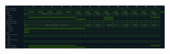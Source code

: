 

<p>
<svg viewBox="0 0 1700 460" xmlns="http://www.w3.org/2000/svg">
<defs>
<clipPath id="clip">
<rect height="460" width="1700" x="0" y="0"/>
</clipPath>
</defs>
<rect fill="#0B151D" height="460" stroke="darkblue" width="1700" x="0" y="0"/>
<line stroke="#333333" stroke-width="1" x1="200" x2="200" y1="0" y2="460"/>
<text clip-path="url(#clip)" dominant-baseline="middle" fill="#D4D4D4" font-family="monospace" font-size="10px" text-anchor="middle" x="200" y="10">
0
</text>
<line stroke="#333333" stroke-width="1" x1="300" x2="300" y1="0" y2="460"/>
<text clip-path="url(#clip)" dominant-baseline="middle" fill="#D4D4D4" font-family="monospace" font-size="10px" text-anchor="middle" x="300" y="10">
100
</text>
<line stroke="#333333" stroke-width="1" x1="400" x2="400" y1="0" y2="460"/>
<text clip-path="url(#clip)" dominant-baseline="middle" fill="#D4D4D4" font-family="monospace" font-size="10px" text-anchor="middle" x="400" y="10">
200
</text>
<line stroke="#333333" stroke-width="1" x1="500" x2="500" y1="0" y2="460"/>
<text clip-path="url(#clip)" dominant-baseline="middle" fill="#D4D4D4" font-family="monospace" font-size="10px" text-anchor="middle" x="500" y="10">
300
</text>
<line stroke="#333333" stroke-width="1" x1="600" x2="600" y1="0" y2="460"/>
<text clip-path="url(#clip)" dominant-baseline="middle" fill="#D4D4D4" font-family="monospace" font-size="10px" text-anchor="middle" x="600" y="10">
400
</text>
<line stroke="#333333" stroke-width="1" x1="700" x2="700" y1="0" y2="460"/>
<text clip-path="url(#clip)" dominant-baseline="middle" fill="#D4D4D4" font-family="monospace" font-size="10px" text-anchor="middle" x="700" y="10">
500
</text>
<line stroke="#333333" stroke-width="1" x1="800" x2="800" y1="0" y2="460"/>
<text clip-path="url(#clip)" dominant-baseline="middle" fill="#D4D4D4" font-family="monospace" font-size="10px" text-anchor="middle" x="800" y="10">
600
</text>
<line stroke="#333333" stroke-width="1" x1="900" x2="900" y1="0" y2="460"/>
<text clip-path="url(#clip)" dominant-baseline="middle" fill="#D4D4D4" font-family="monospace" font-size="10px" text-anchor="middle" x="900" y="10">
700
</text>
<line stroke="#333333" stroke-width="1" x1="1000" x2="1000" y1="0" y2="460"/>
<text clip-path="url(#clip)" dominant-baseline="middle" fill="#D4D4D4" font-family="monospace" font-size="10px" text-anchor="middle" x="1000" y="10">
800
</text>
<line stroke="#333333" stroke-width="1" x1="1100" x2="1100" y1="0" y2="460"/>
<text clip-path="url(#clip)" dominant-baseline="middle" fill="#D4D4D4" font-family="monospace" font-size="10px" text-anchor="middle" x="1100" y="10">
900
</text>
<line stroke="#333333" stroke-width="1" x1="1200" x2="1200" y1="0" y2="460"/>
<text clip-path="url(#clip)" dominant-baseline="middle" fill="#D4D4D4" font-family="monospace" font-size="10px" text-anchor="middle" x="1200" y="10">
1000
</text>
<line stroke="#333333" stroke-width="1" x1="1300" x2="1300" y1="0" y2="460"/>
<text clip-path="url(#clip)" dominant-baseline="middle" fill="#D4D4D4" font-family="monospace" font-size="10px" text-anchor="middle" x="1300" y="10">
1100
</text>
<line stroke="#333333" stroke-width="1" x1="1400" x2="1400" y1="0" y2="460"/>
<text clip-path="url(#clip)" dominant-baseline="middle" fill="#D4D4D4" font-family="monospace" font-size="10px" text-anchor="middle" x="1400" y="10">
1200
</text>
<line stroke="#333333" stroke-width="1" x1="1500" x2="1500" y1="0" y2="460"/>
<text clip-path="url(#clip)" dominant-baseline="middle" fill="#D4D4D4" font-family="monospace" font-size="10px" text-anchor="middle" x="1500" y="10">
1300
</text>
<line stroke="#333333" stroke-width="1" x1="1600" x2="1600" y1="0" y2="460"/>
<text clip-path="url(#clip)" dominant-baseline="middle" fill="#D4D4D4" font-family="monospace" font-size="10px" text-anchor="middle" x="1600" y="10">
1400
</text>
<line stroke="#333333" stroke-width="1" x1="1700" x2="1700" y1="0" y2="460"/>
<text clip-path="url(#clip)" dominant-baseline="middle" fill="#D4D4D4" font-family="monospace" font-size="10px" text-anchor="middle" x="1700" y="10">
1500
</text>
<text dominant-baseline="middle" fill="#D4D4D4" font-family="monospace" font-size="10px" text-anchor="start" x="3" y="10">
Time:
</text>
<text dominant-baseline="middle" fill="#D4D4D4" font-family="monospace" font-size="10px" text-anchor="start" x="3" xml:space="preserve" y="30">
.aux_ff.dff.input
<title>top.aux_ff.dff.input</title>
</text>
<path d="M 200 30 L 203 23 L 847 23 L 850 30 L 847 37 L 203 37 Z" fill="none" stroke="#56C126" stroke-width="1"/>
<text dominant-baseline="middle" fill="#D4D4D4" font-family="monospace" font-size="10px" text-anchor="middle" x="525" xml:space="preserve" y="30">
0
<title>0</title>
</text>
<path d="M 851 30 L 854 23 L 1648 23 L 1651 30 L 1648 37 L 854 37 Z" fill="none" stroke="#56C126" stroke-width="1"/>
<text dominant-baseline="middle" fill="#D4D4D4" font-family="monospace" font-size="10px" text-anchor="middle" x="1251" xml:space="preserve" y="30">
0
<title>0</title>
</text>
<text dominant-baseline="middle" fill="#D4D4D4" font-family="monospace" font-size="10px" text-anchor="start" x="3" xml:space="preserve" y="50">
.aux_ff.dff.output
<title>top.aux_ff.dff.output</title>
</text>
<path d="M 200 50 L 203 43 L 1648 43 L 1651 50 L 1648 57 L 203 57 Z" fill="none" stroke="#56C126" stroke-width="1"/>
<text dominant-baseline="middle" fill="#D4D4D4" font-family="monospace" font-size="10px" text-anchor="middle" x="925" xml:space="preserve" y="50">
0
<title>0</title>
</text>
<text dominant-baseline="middle" fill="#D4D4D4" font-family="monospace" font-size="10px" text-anchor="start" x="3" xml:space="preserve" y="70">
.clock
<title>top.clock</title>
</text>
<path d="M 200 70 L 200 77 L 250 77 L 250 70" fill="none" stroke="#56C126" stroke-width="1"/>
<rect fill="#1C400C" height="14" stroke="none" width="48" x="251" y="63"/>
<path d="M 250 70 L 250 63 L 300 63 L 300 70" fill="none" stroke="#56C126" stroke-width="1"/>
<path d="M 300 70 L 300 77 L 350 77 L 350 70" fill="none" stroke="#56C126" stroke-width="1"/>
<rect fill="#1C400C" height="14" stroke="none" width="48" x="351" y="63"/>
<path d="M 350 70 L 350 63 L 400 63 L 400 70" fill="none" stroke="#56C126" stroke-width="1"/>
<path d="M 400 70 L 400 77 L 450 77 L 450 70" fill="none" stroke="#56C126" stroke-width="1"/>
<rect fill="#1C400C" height="14" stroke="none" width="48" x="451" y="63"/>
<path d="M 450 70 L 450 63 L 500 63 L 500 70" fill="none" stroke="#56C126" stroke-width="1"/>
<path d="M 500 70 L 500 77 L 550 77 L 550 70" fill="none" stroke="#56C126" stroke-width="1"/>
<rect fill="#1C400C" height="14" stroke="none" width="48" x="551" y="63"/>
<path d="M 550 70 L 550 63 L 600 63 L 600 70" fill="none" stroke="#56C126" stroke-width="1"/>
<path d="M 600 70 L 600 77 L 650 77 L 650 70" fill="none" stroke="#56C126" stroke-width="1"/>
<rect fill="#1C400C" height="14" stroke="none" width="48" x="651" y="63"/>
<path d="M 650 70 L 650 63 L 700 63 L 700 70" fill="none" stroke="#56C126" stroke-width="1"/>
<path d="M 700 70 L 700 77 L 750 77 L 750 70" fill="none" stroke="#56C126" stroke-width="1"/>
<rect fill="#1C400C" height="14" stroke="none" width="48" x="751" y="63"/>
<path d="M 750 70 L 750 63 L 800 63 L 800 70" fill="none" stroke="#56C126" stroke-width="1"/>
<path d="M 800 70 L 800 77 L 850 77 L 850 70" fill="none" stroke="#56C126" stroke-width="1"/>
<rect fill="#1C400C" height="14" stroke="none" width="48" x="851" y="63"/>
<path d="M 850 70 L 850 63 L 900 63 L 900 70" fill="none" stroke="#56C126" stroke-width="1"/>
<path d="M 900 70 L 900 77 L 950 77 L 950 70" fill="none" stroke="#56C126" stroke-width="1"/>
<rect fill="#1C400C" height="14" stroke="none" width="48" x="951" y="63"/>
<path d="M 950 70 L 950 63 L 1000 63 L 1000 70" fill="none" stroke="#56C126" stroke-width="1"/>
<path d="M 1000 70 L 1000 77 L 1050 77 L 1050 70" fill="none" stroke="#56C126" stroke-width="1"/>
<rect fill="#1C400C" height="14" stroke="none" width="48" x="1051" y="63"/>
<path d="M 1050 70 L 1050 63 L 1100 63 L 1100 70" fill="none" stroke="#56C126" stroke-width="1"/>
<path d="M 1100 70 L 1100 77 L 1150 77 L 1150 70" fill="none" stroke="#56C126" stroke-width="1"/>
<rect fill="#1C400C" height="14" stroke="none" width="48" x="1151" y="63"/>
<path d="M 1150 70 L 1150 63 L 1200 63 L 1200 70" fill="none" stroke="#56C126" stroke-width="1"/>
<path d="M 1200 70 L 1200 77 L 1250 77 L 1250 70" fill="none" stroke="#56C126" stroke-width="1"/>
<rect fill="#1C400C" height="14" stroke="none" width="48" x="1251" y="63"/>
<path d="M 1250 70 L 1250 63 L 1300 63 L 1300 70" fill="none" stroke="#56C126" stroke-width="1"/>
<path d="M 1300 70 L 1300 77 L 1350 77 L 1350 70" fill="none" stroke="#56C126" stroke-width="1"/>
<rect fill="#1C400C" height="14" stroke="none" width="48" x="1351" y="63"/>
<path d="M 1350 70 L 1350 63 L 1400 63 L 1400 70" fill="none" stroke="#56C126" stroke-width="1"/>
<path d="M 1400 70 L 1400 77 L 1450 77 L 1450 70" fill="none" stroke="#56C126" stroke-width="1"/>
<rect fill="#1C400C" height="14" stroke="none" width="48" x="1451" y="63"/>
<path d="M 1450 70 L 1450 63 L 1500 63 L 1500 70" fill="none" stroke="#56C126" stroke-width="1"/>
<path d="M 1500 70 L 1500 77 L 1550 77 L 1550 70" fill="none" stroke="#56C126" stroke-width="1"/>
<rect fill="#1C400C" height="14" stroke="none" width="48" x="1551" y="63"/>
<path d="M 1550 70 L 1550 63 L 1600 63 L 1600 70" fill="none" stroke="#56C126" stroke-width="1"/>
<path d="M 1600 70 L 1600 77 L 1650 77 L 1650 70" fill="none" stroke="#56C126" stroke-width="1"/>
<rect fill="#1C400C" height="14" stroke="none" width="48" x="1651" y="63"/>
<path d="M 1650 70 L 1650 63 L 1700 63 L 1700 70" fill="none" stroke="#56C126" stroke-width="1"/>
<text dominant-baseline="middle" fill="#D4D4D4" font-family="monospace" font-size="10px" text-anchor="start" x="3" xml:space="preserve" y="90">
.input
<title>top.input</title>
</text>
<path d="M 200 90 L 203 83 L 248 83 L 251 90 L 248 97 L 203 97 Z" fill="none" stroke="#56C126" stroke-width="1"/>
<text dominant-baseline="middle" fill="#D4D4D4" font-family="monospace" font-size="10px" text-anchor="middle" x="225" xml:space="preserve" y="90">
{d...
<title>{data_in: 0, void_in: 0, stop_in: 0}</title>
</text>
<path d="M 251 90 L 254 83 L 748 83 L 751 90 L 748 97 L 254 97 Z" fill="none" stroke="#56C126" stroke-width="1"/>
<text dominant-baseline="middle" fill="#D4D4D4" font-family="monospace" font-size="10px" text-anchor="middle" x="501" xml:space="preserve" y="90">
{data_in: 0, void_in: 1, stop_in: 0}
<title>{data_in: 0, void_in: 1, stop_in: 0}</title>
</text>
<path d="M 751 90 L 754 83 L 848 83 L 851 90 L 848 97 L 754 97 Z" fill="none" stroke="#56C126" stroke-width="1"/>
<text dominant-baseline="middle" fill="#D4D4D4" font-family="monospace" font-size="10px" text-anchor="middle" x="801" xml:space="preserve" y="90">
{data_i...
<title>{data_in: 2, void_in: 0, stop_in: 1}</title>
</text>
<path d="M 851 90 L 854 83 L 948 83 L 951 90 L 948 97 L 854 97 Z" fill="none" stroke="#56C126" stroke-width="1"/>
<text dominant-baseline="middle" fill="#D4D4D4" font-family="monospace" font-size="10px" text-anchor="middle" x="901" xml:space="preserve" y="90">
{data_i...
<title>{data_in: 5, void_in: 0, stop_in: 0}</title>
</text>
<path d="M 951 90 L 954 83 L 1048 83 L 1051 90 L 1048 97 L 954 97 Z" fill="none" stroke="#56C126" stroke-width="1"/>
<text dominant-baseline="middle" fill="#D4D4D4" font-family="monospace" font-size="10px" text-anchor="middle" x="1001" xml:space="preserve" y="90">
{data_i...
<title>{data_in: 6, void_in: 0, stop_in: 0}</title>
</text>
<path d="M 1051 90 L 1054 83 L 1148 83 L 1151 90 L 1148 97 L 1054 97 Z" fill="none" stroke="#56C126" stroke-width="1"/>
<text dominant-baseline="middle" fill="#D4D4D4" font-family="monospace" font-size="10px" text-anchor="middle" x="1101" xml:space="preserve" y="90">
{data_i...
<title>{data_in: 0, void_in: 1, stop_in: 1}</title>
</text>
<path d="M 1151 90 L 1154 83 L 1248 83 L 1251 90 L 1248 97 L 1154 97 Z" fill="none" stroke="#56C126" stroke-width="1"/>
<text dominant-baseline="middle" fill="#D4D4D4" font-family="monospace" font-size="10px" text-anchor="middle" x="1201" xml:space="preserve" y="90">
{data_i...
<title>{data_in: 2, void_in: 0, stop_in: 0}</title>
</text>
<path d="M 1251 90 L 1254 83 L 1348 83 L 1351 90 L 1348 97 L 1254 97 Z" fill="none" stroke="#56C126" stroke-width="1"/>
<text dominant-baseline="middle" fill="#D4D4D4" font-family="monospace" font-size="10px" text-anchor="middle" x="1301" xml:space="preserve" y="90">
{data_i...
<title>{data_in: a, void_in: 0, stop_in: 0}</title>
</text>
<path d="M 1351 90 L 1354 83 L 1448 83 L 1451 90 L 1448 97 L 1354 97 Z" fill="none" stroke="#56C126" stroke-width="1"/>
<text dominant-baseline="middle" fill="#D4D4D4" font-family="monospace" font-size="10px" text-anchor="middle" x="1401" xml:space="preserve" y="90">
{data_i...
<title>{data_in: 1, void_in: 0, stop_in: 0}</title>
</text>
<path d="M 1451 90 L 1454 83 L 1548 83 L 1551 90 L 1548 97 L 1454 97 Z" fill="none" stroke="#56C126" stroke-width="1"/>
<text dominant-baseline="middle" fill="#D4D4D4" font-family="monospace" font-size="10px" text-anchor="middle" x="1501" xml:space="preserve" y="90">
{data_i...
<title>{data_in: c, void_in: 0, stop_in: 0}</title>
</text>
<path d="M 1551 90 L 1554 83 L 1648 83 L 1651 90 L 1648 97 L 1554 97 Z" fill="none" stroke="#56C126" stroke-width="1"/>
<text dominant-baseline="middle" fill="#D4D4D4" font-family="monospace" font-size="10px" text-anchor="middle" x="1601" xml:space="preserve" y="90">
{data_i...
<title>{data_in: 0, void_in: 1, stop_in: 0}</title>
</text>
<text dominant-baseline="middle" fill="#D4D4D4" font-family="monospace" font-size="10px" text-anchor="start" x="3" xml:space="preserve" y="110">
   .data_in
<title>top.input.data_in</title>
</text>
<path d="M 200 110 L 203 103 L 748 103 L 751 110 L 748 117 L 203 117 Z" fill="none" stroke="#56C126" stroke-width="1"/>
<text dominant-baseline="middle" fill="#D4D4D4" font-family="monospace" font-size="10px" text-anchor="middle" x="475" xml:space="preserve" y="110">
0
<title>0</title>
</text>
<path d="M 751 110 L 754 103 L 848 103 L 851 110 L 848 117 L 754 117 Z" fill="none" stroke="#56C126" stroke-width="1"/>
<text dominant-baseline="middle" fill="#D4D4D4" font-family="monospace" font-size="10px" text-anchor="middle" x="801" xml:space="preserve" y="110">
2
<title>2</title>
</text>
<path d="M 851 110 L 854 103 L 948 103 L 951 110 L 948 117 L 854 117 Z" fill="none" stroke="#56C126" stroke-width="1"/>
<text dominant-baseline="middle" fill="#D4D4D4" font-family="monospace" font-size="10px" text-anchor="middle" x="901" xml:space="preserve" y="110">
5
<title>5</title>
</text>
<path d="M 951 110 L 954 103 L 1048 103 L 1051 110 L 1048 117 L 954 117 Z" fill="none" stroke="#56C126" stroke-width="1"/>
<text dominant-baseline="middle" fill="#D4D4D4" font-family="monospace" font-size="10px" text-anchor="middle" x="1001" xml:space="preserve" y="110">
6
<title>6</title>
</text>
<path d="M 1051 110 L 1054 103 L 1148 103 L 1151 110 L 1148 117 L 1054 117 Z" fill="none" stroke="#56C126" stroke-width="1"/>
<text dominant-baseline="middle" fill="#D4D4D4" font-family="monospace" font-size="10px" text-anchor="middle" x="1101" xml:space="preserve" y="110">
0
<title>0</title>
</text>
<path d="M 1151 110 L 1154 103 L 1248 103 L 1251 110 L 1248 117 L 1154 117 Z" fill="none" stroke="#56C126" stroke-width="1"/>
<text dominant-baseline="middle" fill="#D4D4D4" font-family="monospace" font-size="10px" text-anchor="middle" x="1201" xml:space="preserve" y="110">
2
<title>2</title>
</text>
<path d="M 1251 110 L 1254 103 L 1348 103 L 1351 110 L 1348 117 L 1254 117 Z" fill="none" stroke="#56C126" stroke-width="1"/>
<text dominant-baseline="middle" fill="#D4D4D4" font-family="monospace" font-size="10px" text-anchor="middle" x="1301" xml:space="preserve" y="110">
a
<title>a</title>
</text>
<path d="M 1351 110 L 1354 103 L 1448 103 L 1451 110 L 1448 117 L 1354 117 Z" fill="none" stroke="#56C126" stroke-width="1"/>
<text dominant-baseline="middle" fill="#D4D4D4" font-family="monospace" font-size="10px" text-anchor="middle" x="1401" xml:space="preserve" y="110">
1
<title>1</title>
</text>
<path d="M 1451 110 L 1454 103 L 1548 103 L 1551 110 L 1548 117 L 1454 117 Z" fill="none" stroke="#56C126" stroke-width="1"/>
<text dominant-baseline="middle" fill="#D4D4D4" font-family="monospace" font-size="10px" text-anchor="middle" x="1501" xml:space="preserve" y="110">
c
<title>c</title>
</text>
<path d="M 1551 110 L 1554 103 L 1648 103 L 1651 110 L 1648 117 L 1554 117 Z" fill="none" stroke="#56C126" stroke-width="1"/>
<text dominant-baseline="middle" fill="#D4D4D4" font-family="monospace" font-size="10px" text-anchor="middle" x="1601" xml:space="preserve" y="110">
0
<title>0</title>
</text>
<text dominant-baseline="middle" fill="#D4D4D4" font-family="monospace" font-size="10px" text-anchor="start" x="3" xml:space="preserve" y="130">
   .void_in
<title>top.input.void_in</title>
</text>
<path d="M 200 130 L 200 137 L 251 137 L 251 130" fill="none" stroke="#56C126" stroke-width="1"/>
<rect fill="#1C400C" height="14" stroke="none" width="498" x="252" y="123"/>
<path d="M 251 130 L 251 123 L 751 123 L 751 130" fill="none" stroke="#56C126" stroke-width="1"/>
<path d="M 751 130 L 751 137 L 1051 137 L 1051 130" fill="none" stroke="#56C126" stroke-width="1"/>
<rect fill="#1C400C" height="14" stroke="none" width="98" x="1052" y="123"/>
<path d="M 1051 130 L 1051 123 L 1151 123 L 1151 130" fill="none" stroke="#56C126" stroke-width="1"/>
<path d="M 1151 130 L 1151 137 L 1551 137 L 1551 130" fill="none" stroke="#56C126" stroke-width="1"/>
<rect fill="#1C400C" height="14" stroke="none" width="98" x="1552" y="123"/>
<path d="M 1551 130 L 1551 123 L 1651 123 L 1651 130" fill="none" stroke="#56C126" stroke-width="1"/>
<text dominant-baseline="middle" fill="#D4D4D4" font-family="monospace" font-size="10px" text-anchor="start" x="3" xml:space="preserve" y="150">
   .stop_in
<title>top.input.stop_in</title>
</text>
<path d="M 200 150 L 200 157 L 751 157 L 751 150" fill="none" stroke="#56C126" stroke-width="1"/>
<rect fill="#1C400C" height="14" stroke="none" width="98" x="752" y="143"/>
<path d="M 751 150 L 751 143 L 851 143 L 851 150" fill="none" stroke="#56C126" stroke-width="1"/>
<path d="M 851 150 L 851 157 L 1051 157 L 1051 150" fill="none" stroke="#56C126" stroke-width="1"/>
<rect fill="#1C400C" height="14" stroke="none" width="98" x="1052" y="143"/>
<path d="M 1051 150 L 1051 143 L 1151 143 L 1151 150" fill="none" stroke="#56C126" stroke-width="1"/>
<path d="M 1151 150 L 1151 157 L 1651 157 L 1651 150" fill="none" stroke="#56C126" stroke-width="1"/>
<text dominant-baseline="middle" fill="#D4D4D4" font-family="monospace" font-size="10px" text-anchor="start" x="3" xml:space="preserve" y="170">
.main_ff.dff.input
<title>top.main_ff.dff.input</title>
</text>
<path d="M 200 170 L 203 163 L 748 163 L 751 170 L 748 177 L 203 177 Z" fill="none" stroke="#56C126" stroke-width="1"/>
<text dominant-baseline="middle" fill="#D4D4D4" font-family="monospace" font-size="10px" text-anchor="middle" x="475" xml:space="preserve" y="170">
0
<title>0</title>
</text>
<path d="M 751 170 L 754 163 L 848 163 L 851 170 L 848 177 L 754 177 Z" fill="none" stroke="#56C126" stroke-width="1"/>
<text dominant-baseline="middle" fill="#D4D4D4" font-family="monospace" font-size="10px" text-anchor="middle" x="801" xml:space="preserve" y="170">
2
<title>2</title>
</text>
<path d="M 851 170 L 854 163 L 948 163 L 951 170 L 948 177 L 854 177 Z" fill="none" stroke="#56C126" stroke-width="1"/>
<text dominant-baseline="middle" fill="#D4D4D4" font-family="monospace" font-size="10px" text-anchor="middle" x="901" xml:space="preserve" y="170">
5
<title>5</title>
</text>
<path d="M 951 170 L 954 163 L 1148 163 L 1151 170 L 1148 177 L 954 177 Z" fill="none" stroke="#56C126" stroke-width="1"/>
<text dominant-baseline="middle" fill="#D4D4D4" font-family="monospace" font-size="10px" text-anchor="middle" x="1051" xml:space="preserve" y="170">
6
<title>6</title>
</text>
<path d="M 1151 170 L 1154 163 L 1248 163 L 1251 170 L 1248 177 L 1154 177 Z" fill="none" stroke="#56C126" stroke-width="1"/>
<text dominant-baseline="middle" fill="#D4D4D4" font-family="monospace" font-size="10px" text-anchor="middle" x="1201" xml:space="preserve" y="170">
2
<title>2</title>
</text>
<path d="M 1251 170 L 1254 163 L 1348 163 L 1351 170 L 1348 177 L 1254 177 Z" fill="none" stroke="#56C126" stroke-width="1"/>
<text dominant-baseline="middle" fill="#D4D4D4" font-family="monospace" font-size="10px" text-anchor="middle" x="1301" xml:space="preserve" y="170">
a
<title>a</title>
</text>
<path d="M 1351 170 L 1354 163 L 1448 163 L 1451 170 L 1448 177 L 1354 177 Z" fill="none" stroke="#56C126" stroke-width="1"/>
<text dominant-baseline="middle" fill="#D4D4D4" font-family="monospace" font-size="10px" text-anchor="middle" x="1401" xml:space="preserve" y="170">
1
<title>1</title>
</text>
<path d="M 1451 170 L 1454 163 L 1548 163 L 1551 170 L 1548 177 L 1454 177 Z" fill="none" stroke="#56C126" stroke-width="1"/>
<text dominant-baseline="middle" fill="#D4D4D4" font-family="monospace" font-size="10px" text-anchor="middle" x="1501" xml:space="preserve" y="170">
c
<title>c</title>
</text>
<path d="M 1551 170 L 1554 163 L 1648 163 L 1651 170 L 1648 177 L 1554 177 Z" fill="none" stroke="#56C126" stroke-width="1"/>
<text dominant-baseline="middle" fill="#D4D4D4" font-family="monospace" font-size="10px" text-anchor="middle" x="1601" xml:space="preserve" y="170">
0
<title>0</title>
</text>
<text dominant-baseline="middle" fill="#D4D4D4" font-family="monospace" font-size="10px" text-anchor="start" x="3" xml:space="preserve" y="190">
.main_ff.dff.output
<title>top.main_ff.dff.output</title>
</text>
<path d="M 200 190 L 203 183 L 847 183 L 850 190 L 847 197 L 203 197 Z" fill="none" stroke="#56C126" stroke-width="1"/>
<text dominant-baseline="middle" fill="#D4D4D4" font-family="monospace" font-size="10px" text-anchor="middle" x="525" xml:space="preserve" y="190">
0
<title>0</title>
</text>
<path d="M 850 190 L 853 183 L 947 183 L 950 190 L 947 197 L 853 197 Z" fill="none" stroke="#56C126" stroke-width="1"/>
<text dominant-baseline="middle" fill="#D4D4D4" font-family="monospace" font-size="10px" text-anchor="middle" x="900" xml:space="preserve" y="190">
2
<title>2</title>
</text>
<path d="M 950 190 L 953 183 L 1047 183 L 1050 190 L 1047 197 L 953 197 Z" fill="none" stroke="#56C126" stroke-width="1"/>
<text dominant-baseline="middle" fill="#D4D4D4" font-family="monospace" font-size="10px" text-anchor="middle" x="1000" xml:space="preserve" y="190">
5
<title>5</title>
</text>
<path d="M 1050 190 L 1053 183 L 1247 183 L 1250 190 L 1247 197 L 1053 197 Z" fill="none" stroke="#56C126" stroke-width="1"/>
<text dominant-baseline="middle" fill="#D4D4D4" font-family="monospace" font-size="10px" text-anchor="middle" x="1150" xml:space="preserve" y="190">
6
<title>6</title>
</text>
<path d="M 1250 190 L 1253 183 L 1347 183 L 1350 190 L 1347 197 L 1253 197 Z" fill="none" stroke="#56C126" stroke-width="1"/>
<text dominant-baseline="middle" fill="#D4D4D4" font-family="monospace" font-size="10px" text-anchor="middle" x="1300" xml:space="preserve" y="190">
2
<title>2</title>
</text>
<path d="M 1350 190 L 1353 183 L 1447 183 L 1450 190 L 1447 197 L 1353 197 Z" fill="none" stroke="#56C126" stroke-width="1"/>
<text dominant-baseline="middle" fill="#D4D4D4" font-family="monospace" font-size="10px" text-anchor="middle" x="1400" xml:space="preserve" y="190">
a
<title>a</title>
</text>
<path d="M 1450 190 L 1453 183 L 1547 183 L 1550 190 L 1547 197 L 1453 197 Z" fill="none" stroke="#56C126" stroke-width="1"/>
<text dominant-baseline="middle" fill="#D4D4D4" font-family="monospace" font-size="10px" text-anchor="middle" x="1500" xml:space="preserve" y="190">
1
<title>1</title>
</text>
<path d="M 1550 190 L 1553 183 L 1647 183 L 1650 190 L 1647 197 L 1553 197 Z" fill="none" stroke="#56C126" stroke-width="1"/>
<text dominant-baseline="middle" fill="#D4D4D4" font-family="monospace" font-size="10px" text-anchor="middle" x="1600" xml:space="preserve" y="190">
c
<title>c</title>
</text>
<text dominant-baseline="middle" fill="#D4D4D4" font-family="monospace" font-size="10px" text-anchor="start" x="3" xml:space="preserve" y="210">
.outputs
<title>top.outputs</title>
</text>
<path d="M 200 210 L 203 203 L 248 203 L 251 210 L 248 217 L 203 217 Z" fill="none" stroke="#56C126" stroke-width="1"/>
<text dominant-baseline="middle" fill="#D4D4D4" font-family="monospace" font-size="10px" text-anchor="middle" x="225" xml:space="preserve" y="210">
{d...
<title>{data_out: 0, void_out: 1, stop_out: 1}</title>
</text>
<path d="M 251 210 L 254 203 L 847 203 L 850 210 L 847 217 L 254 217 Z" fill="none" stroke="#56C126" stroke-width="1"/>
<text dominant-baseline="middle" fill="#D4D4D4" font-family="monospace" font-size="10px" text-anchor="middle" x="550" xml:space="preserve" y="210">
{data_out: 0, void_out: 1, stop_out: 0}
<title>{data_out: 0, void_out: 1, stop_out: 0}</title>
</text>
<path d="M 850 210 L 853 203 L 947 203 L 950 210 L 947 217 L 853 217 Z" fill="none" stroke="#56C126" stroke-width="1"/>
<text dominant-baseline="middle" fill="#D4D4D4" font-family="monospace" font-size="10px" text-anchor="middle" x="900" xml:space="preserve" y="210">
{data_o...
<title>{data_out: 2, void_out: 0, stop_out: 0}</title>
</text>
<path d="M 950 210 L 953 203 L 1047 203 L 1050 210 L 1047 217 L 953 217 Z" fill="none" stroke="#56C126" stroke-width="1"/>
<text dominant-baseline="middle" fill="#D4D4D4" font-family="monospace" font-size="10px" text-anchor="middle" x="1000" xml:space="preserve" y="210">
{data_o...
<title>{data_out: 5, void_out: 0, stop_out: 0}</title>
</text>
<path d="M 1050 210 L 1053 203 L 1247 203 L 1250 210 L 1247 217 L 1053 217 Z" fill="none" stroke="#56C126" stroke-width="1"/>
<text dominant-baseline="middle" fill="#D4D4D4" font-family="monospace" font-size="10px" text-anchor="middle" x="1150" xml:space="preserve" y="210">
{data_out: 6, voi...
<title>{data_out: 6, void_out: 0, stop_out: 0}</title>
</text>
<path d="M 1250 210 L 1253 203 L 1347 203 L 1350 210 L 1347 217 L 1253 217 Z" fill="none" stroke="#56C126" stroke-width="1"/>
<text dominant-baseline="middle" fill="#D4D4D4" font-family="monospace" font-size="10px" text-anchor="middle" x="1300" xml:space="preserve" y="210">
{data_o...
<title>{data_out: 2, void_out: 0, stop_out: 0}</title>
</text>
<path d="M 1350 210 L 1353 203 L 1447 203 L 1450 210 L 1447 217 L 1353 217 Z" fill="none" stroke="#56C126" stroke-width="1"/>
<text dominant-baseline="middle" fill="#D4D4D4" font-family="monospace" font-size="10px" text-anchor="middle" x="1400" xml:space="preserve" y="210">
{data_o...
<title>{data_out: a, void_out: 0, stop_out: 0}</title>
</text>
<path d="M 1450 210 L 1453 203 L 1547 203 L 1550 210 L 1547 217 L 1453 217 Z" fill="none" stroke="#56C126" stroke-width="1"/>
<text dominant-baseline="middle" fill="#D4D4D4" font-family="monospace" font-size="10px" text-anchor="middle" x="1500" xml:space="preserve" y="210">
{data_o...
<title>{data_out: 1, void_out: 0, stop_out: 0}</title>
</text>
<path d="M 1550 210 L 1553 203 L 1647 203 L 1650 210 L 1647 217 L 1553 217 Z" fill="none" stroke="#56C126" stroke-width="1"/>
<text dominant-baseline="middle" fill="#D4D4D4" font-family="monospace" font-size="10px" text-anchor="middle" x="1600" xml:space="preserve" y="210">
{data_o...
<title>{data_out: c, void_out: 0, stop_out: 0}</title>
</text>
<text dominant-baseline="middle" fill="#D4D4D4" font-family="monospace" font-size="10px" text-anchor="start" x="3" xml:space="preserve" y="230">
   .data_out
<title>top.outputs.data_out</title>
</text>
<path d="M 200 230 L 203 223 L 847 223 L 850 230 L 847 237 L 203 237 Z" fill="none" stroke="#56C126" stroke-width="1"/>
<text dominant-baseline="middle" fill="#D4D4D4" font-family="monospace" font-size="10px" text-anchor="middle" x="525" xml:space="preserve" y="230">
0
<title>0</title>
</text>
<path d="M 850 230 L 853 223 L 947 223 L 950 230 L 947 237 L 853 237 Z" fill="none" stroke="#56C126" stroke-width="1"/>
<text dominant-baseline="middle" fill="#D4D4D4" font-family="monospace" font-size="10px" text-anchor="middle" x="900" xml:space="preserve" y="230">
2
<title>2</title>
</text>
<path d="M 950 230 L 953 223 L 1047 223 L 1050 230 L 1047 237 L 953 237 Z" fill="none" stroke="#56C126" stroke-width="1"/>
<text dominant-baseline="middle" fill="#D4D4D4" font-family="monospace" font-size="10px" text-anchor="middle" x="1000" xml:space="preserve" y="230">
5
<title>5</title>
</text>
<path d="M 1050 230 L 1053 223 L 1247 223 L 1250 230 L 1247 237 L 1053 237 Z" fill="none" stroke="#56C126" stroke-width="1"/>
<text dominant-baseline="middle" fill="#D4D4D4" font-family="monospace" font-size="10px" text-anchor="middle" x="1150" xml:space="preserve" y="230">
6
<title>6</title>
</text>
<path d="M 1250 230 L 1253 223 L 1347 223 L 1350 230 L 1347 237 L 1253 237 Z" fill="none" stroke="#56C126" stroke-width="1"/>
<text dominant-baseline="middle" fill="#D4D4D4" font-family="monospace" font-size="10px" text-anchor="middle" x="1300" xml:space="preserve" y="230">
2
<title>2</title>
</text>
<path d="M 1350 230 L 1353 223 L 1447 223 L 1450 230 L 1447 237 L 1353 237 Z" fill="none" stroke="#56C126" stroke-width="1"/>
<text dominant-baseline="middle" fill="#D4D4D4" font-family="monospace" font-size="10px" text-anchor="middle" x="1400" xml:space="preserve" y="230">
a
<title>a</title>
</text>
<path d="M 1450 230 L 1453 223 L 1547 223 L 1550 230 L 1547 237 L 1453 237 Z" fill="none" stroke="#56C126" stroke-width="1"/>
<text dominant-baseline="middle" fill="#D4D4D4" font-family="monospace" font-size="10px" text-anchor="middle" x="1500" xml:space="preserve" y="230">
1
<title>1</title>
</text>
<path d="M 1550 230 L 1553 223 L 1647 223 L 1650 230 L 1647 237 L 1553 237 Z" fill="none" stroke="#56C126" stroke-width="1"/>
<text dominant-baseline="middle" fill="#D4D4D4" font-family="monospace" font-size="10px" text-anchor="middle" x="1600" xml:space="preserve" y="230">
c
<title>c</title>
</text>
<text dominant-baseline="middle" fill="#D4D4D4" font-family="monospace" font-size="10px" text-anchor="start" x="3" xml:space="preserve" y="250">
   .void_out
<title>top.outputs.void_out</title>
</text>
<rect fill="#1C400C" height="14" stroke="none" width="648" x="201" y="243"/>
<path d="M 200 250 L 200 243 L 850 243 L 850 250" fill="none" stroke="#56C126" stroke-width="1"/>
<path d="M 850 250 L 850 257 L 1650 257 L 1650 250" fill="none" stroke="#56C126" stroke-width="1"/>
<text dominant-baseline="middle" fill="#D4D4D4" font-family="monospace" font-size="10px" text-anchor="start" x="3" xml:space="preserve" y="270">
   .stop_out
<title>top.outputs.stop_out</title>
</text>
<rect fill="#1C400C" height="14" stroke="none" width="49" x="201" y="263"/>
<path d="M 200 270 L 200 263 L 251 263 L 251 270" fill="none" stroke="#56C126" stroke-width="1"/>
<path d="M 251 270 L 251 277 L 1651 277 L 1651 270" fill="none" stroke="#56C126" stroke-width="1"/>
<text dominant-baseline="middle" fill="#D4D4D4" font-family="monospace" font-size="10px" text-anchor="start" x="3" xml:space="preserve" y="290">
.reset
<title>top.reset</title>
</text>
<rect fill="#1C400C" height="14" stroke="none" width="49" x="201" y="283"/>
<path d="M 200 290 L 200 283 L 251 283 L 251 290" fill="none" stroke="#56C126" stroke-width="1"/>
<path d="M 251 290 L 251 297 L 1651 297 L 1651 290" fill="none" stroke="#56C126" stroke-width="1"/>
<text dominant-baseline="middle" fill="#D4D4D4" font-family="monospace" font-size="10px" text-anchor="start" x="3" xml:space="preserve" y="310">
.state_ff.dff.input
<title>top.state_ff.dff.input</title>
</text>
<path d="M 200 310 L 200 317 L 850 317 L 850 310" fill="none" stroke="#56C126" stroke-width="1"/>
<path d="M 851 310 L 851 317 L 1651 317 L 1651 310" fill="none" stroke="#56C126" stroke-width="1"/>
<text dominant-baseline="middle" fill="#D4D4D4" font-family="monospace" font-size="10px" text-anchor="start" x="3" xml:space="preserve" y="330">
   #Run
<title>top.state_ff.dff.input#Run</title>
</text>
<path d="M 200 330 L 203 323 L 847 323 L 850 330 L 847 337 L 203 337 Z" fill="none" stroke="#56C126" stroke-width="1"/>
<text dominant-baseline="middle" fill="#D4D4D4" font-family="monospace" font-size="10px" text-anchor="middle" x="525" xml:space="preserve" y="330">

<title></title>
</text>
<path d="M 851 330 L 854 323 L 1648 323 L 1651 330 L 1648 337 L 854 337 Z" fill="none" stroke="#56C126" stroke-width="1"/>
<text dominant-baseline="middle" fill="#D4D4D4" font-family="monospace" font-size="10px" text-anchor="middle" x="1251" xml:space="preserve" y="330">

<title></title>
</text>
<text dominant-baseline="middle" fill="#D4D4D4" font-family="monospace" font-size="10px" text-anchor="start" x="3" xml:space="preserve" y="350">
   #Stall
<title>top.state_ff.dff.input#Stall</title>
</text>
<text dominant-baseline="middle" fill="#D4D4D4" font-family="monospace" font-size="10px" text-anchor="start" x="3" xml:space="preserve" y="370">
.state_ff.dff.output
<title>top.state_ff.dff.output</title>
</text>
<path d="M 200 370 L 200 377 L 1651 377 L 1651 370" fill="none" stroke="#56C126" stroke-width="1"/>
<text dominant-baseline="middle" fill="#D4D4D4" font-family="monospace" font-size="10px" text-anchor="start" x="3" xml:space="preserve" y="390">
   #Run
<title>top.state_ff.dff.output#Run</title>
</text>
<path d="M 200 390 L 203 383 L 1648 383 L 1651 390 L 1648 397 L 203 397 Z" fill="none" stroke="#56C126" stroke-width="1"/>
<text dominant-baseline="middle" fill="#D4D4D4" font-family="monospace" font-size="10px" text-anchor="middle" x="925" xml:space="preserve" y="390">

<title></title>
</text>
<text dominant-baseline="middle" fill="#D4D4D4" font-family="monospace" font-size="10px" text-anchor="start" x="3" xml:space="preserve" y="410">
   #Stall
<title>top.state_ff.dff.output#Stall</title>
</text>
<text dominant-baseline="middle" fill="#D4D4D4" font-family="monospace" font-size="10px" text-anchor="start" x="3" xml:space="preserve" y="430">
.void_ff.dff.input
<title>top.void_ff.dff.input</title>
</text>
<path d="M 200 430 L 200 437 L 251 437 L 251 430" fill="none" stroke="#56C126" stroke-width="1"/>
<rect fill="#1C400C" height="14" stroke="none" width="498" x="252" y="423"/>
<path d="M 251 430 L 251 423 L 751 423 L 751 430" fill="none" stroke="#56C126" stroke-width="1"/>
<path d="M 751 430 L 751 437 L 1551 437 L 1551 430" fill="none" stroke="#56C126" stroke-width="1"/>
<rect fill="#1C400C" height="14" stroke="none" width="98" x="1552" y="423"/>
<path d="M 1551 430 L 1551 423 L 1651 423 L 1651 430" fill="none" stroke="#56C126" stroke-width="1"/>
<text dominant-baseline="middle" fill="#D4D4D4" font-family="monospace" font-size="10px" text-anchor="start" x="3" xml:space="preserve" y="450">
.void_ff.dff.output
<title>top.void_ff.dff.output</title>
</text>
<path d="M 200 450 L 200 457 L 250 457 L 250 450" fill="none" stroke="#56C126" stroke-width="1"/>
<rect fill="#1C400C" height="14" stroke="none" width="598" x="251" y="443"/>
<path d="M 250 450 L 250 443 L 850 443 L 850 450" fill="none" stroke="#56C126" stroke-width="1"/>
<path d="M 850 450 L 850 457 L 1650 457 L 1650 450" fill="none" stroke="#56C126" stroke-width="1"/>
</svg>
</p>